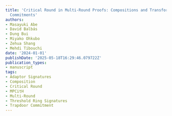 ```yaml
---
title: 'Critical Round in Multi-Round Proofs: Compositions and Transformation to Trapdoor
  Commitments'
authors:
- Masayuki Abe
- David Balbás
- Dung Bui
- Miyako Ohkubo
- Zehua Shang
- Mehdi Tibouchi
date: '2024-01-01'
publishDate: '2025-05-18T16:29:46.079722Z'
publication_types:
- manuscript
tags:
- Adaptor Signatures
- Composition
- Critical Round
- MPCitH
- Multi-Round
- Threshold Ring Signatures
- Trapdoor Commitment
---
```

